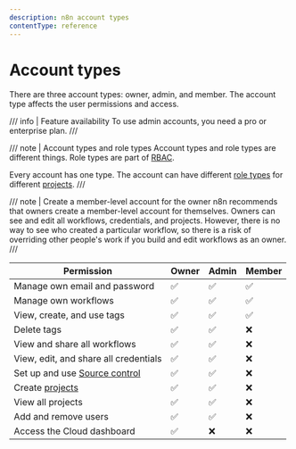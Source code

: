 ```yaml
---
description: n8n account types
contentType: reference
---
```


# Account types

There are three account types: owner, admin, and member. The account type affects the user permissions and access.

/// info | Feature availability
To use admin accounts, you need a pro or enterprise plan.
///

/// note | Account types and role types
Account types and role types are different things. Role types are part of [RBAC](/user-management/rbac/index.md). 

Every account has one type. The account can have different [role types](/user-management/rbac/role-types.md) for different [projects](/user-management/rbac/projects.md).
///

/// note | Create a member-level account for the owner
n8n recommends that owners create a member-level account for themselves. Owners can see and edit all workflows, credentials, and projects. However, there is no way to see who created a particular workflow, so there is a risk of overriding other people's work if you build and edit workflows as an owner.
///


| Permission                                                             | Owner              | Admin              | Member             |
|------------------------------------------------------------------------|--------------------|--------------------|--------------------|
| Manage own email and password                                          | :white_check_mark: | :white_check_mark: | :white_check_mark: |
| Manage own workflows                                                   | :white_check_mark: | :white_check_mark: | :white_check_mark: |
| View, create, and use tags                                             | :white_check_mark: | :white_check_mark: | :white_check_mark: |
| Delete tags                                                            | :white_check_mark: | :white_check_mark: | :x:                |
| View and share all workflows                                           | :white_check_mark: | :white_check_mark: | :x:                |
| View, edit, and share all credentials                                  | :white_check_mark: | :white_check_mark: | :x:                |
| Set up and use [Source control](/source-control-environments/index.md) | :white_check_mark: | :white_check_mark: | :x:                |
| Create [projects](/user-management/rbac/projects.md)                   | :white_check_mark: | :white_check_mark: | :x:                |
| View all projects                                                      | :white_check_mark: | :white_check_mark: | :x:                |
| Add and remove users                                                   | :white_check_mark: | :white_check_mark: | :x:                |
| Access the Cloud dashboard                                             | :white_check_mark: | :x:                | :x:                |
